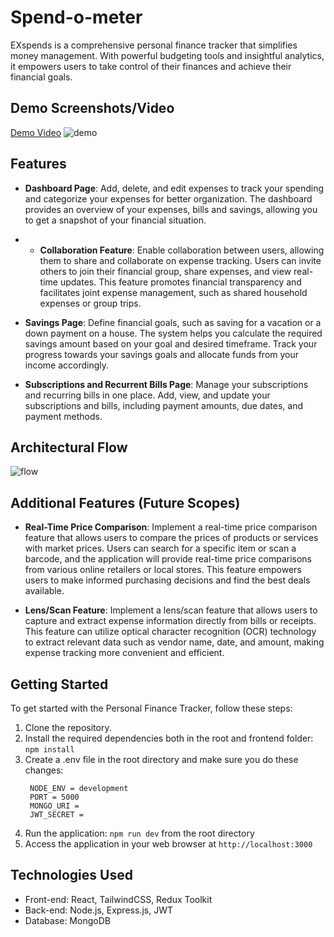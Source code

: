 # Spend-o-meter

EXspends is a comprehensive personal finance tracker that simplifies money management. With powerful budgeting tools and insightful analytics, it empowers users to take control of their finances and achieve their financial goals.<br>


## Demo Screenshots/Video
[Demo Video](https://drive.google.com/file/d/1hy2_6YBVVsqPIJuD3HKoQXDaOpY7KhSV/view)
![demo](https://github.com/Fastest-Coder-First/Dracarys/assets/91118866/25d6846a-c13d-48c8-bcfd-eb94bc7904cb)




## Features

- **Dashboard Page**: Add, delete, and edit expenses to track your spending and categorize your expenses for better organization. The dashboard provides an overview of your expenses, bills and savings, allowing you to get a snapshot of your financial situation.
- - **Collaboration Feature**: Enable collaboration between users, allowing them to share and collaborate on expense tracking. Users can invite others to join their financial group, share expenses, and view real-time updates. This feature promotes financial transparency and facilitates joint expense management, such as shared household expenses or group trips.


- **Savings Page**: Define financial goals, such as saving for a vacation or a down payment on a house. The system helps you calculate the required savings amount based on your goal and desired timeframe. Track your progress towards your savings goals and allocate funds from your income accordingly.

- **Subscriptions and Recurrent Bills Page**: Manage your subscriptions and recurring bills in one place. Add, view, and update your subscriptions and bills, including payment amounts, due dates, and payment methods.

## Architectural Flow
![flow](https://github.com/Fastest-Coder-First/Dracarys/assets/91118866/5bf5cec1-0c7f-4523-a46a-e18d3cb3ef0f)

## Additional Features (Future Scopes)

- **Real-Time Price Comparison**: Implement a real-time price comparison feature that allows users to compare the prices of products or services with market prices. Users can search for a specific item or scan a barcode, and the application will provide real-time price comparisons from various online retailers or local stores. This feature empowers users to make informed purchasing decisions and find the best deals available.

- **Lens/Scan Feature**: Implement a lens/scan feature that allows users to capture and extract expense information directly from bills or receipts. This feature can utilize optical character recognition (OCR) technology to extract relevant data such as vendor name, date, and amount, making expense tracking more convenient and efficient.

## Getting Started

To get started with the Personal Finance Tracker, follow these steps:

1. Clone the repository.
2. Install the required dependencies both in the root and frontend folder: `npm install`
3. Create a .env file in the root directory and make sure you do these changes:<br>
   ```
    NODE_ENV = development
    PORT = 5000
    MONGO_URI = 
    JWT_SECRET =
   ```
5. Run the application: `npm run dev` from the root directory
6. Access the application in your web browser at `http://localhost:3000`

## Technologies Used

- Front-end: React, TailwindCSS, Redux Toolkit
- Back-end: Node.js, Express.js, JWT
- Database: MongoDB





